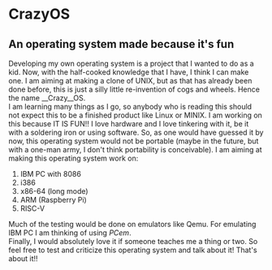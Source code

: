 # CrazyOS 
## An operating system made because it's fun  
  
Developing my own operating system is a project that I wanted to do as a kid. Now, with the half-cooked knowledge that I have, I think I can make one. I am aiming at making a clone of UNIX, but as that has already been done before, this is just a silly little re-invention of cogs and wheels. Hence the name __Crazy__OS.  
I am learning many things as I go, so anybody who is reading this should not expect this to be a finished product like Linux or MINIX. I am working on this because IT IS FUN!! I love hardware and I love tinkering with it, be it with a soldering iron or using software. So, as one would have guessed it by now, this operating system would not be portable (maybe in the future, but with a one-man army, I don't think portability is conceivable).
I am aiming at making this operating system work on:  
1. IBM PC with 8086  
2. i386  
3. x86-64 (long mode)  
4. ARM (Raspberry Pi)  
5. RISC-V  
  
Much of the testing would be done on emulators like Qemu. For emulating IBM PC I am thinking of using _PCem_.  
Finally, I would absolutely love it if someone teaches me a thing or two. So feel free to test and criticize this operating system and talk about it!
That's about it!!
